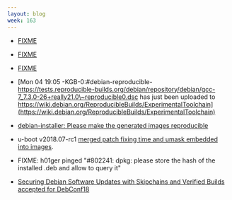```yaml
---
layout: blog
week: 163
---
```


* [FIXME](https://blog.beuc.net/posts/Reproducible_Windows_builds/)

* [FIXME](https://salsa.debian.org/installer-team/debian-installer/merge_requests/3)

* [FIXME](https://lists.reproducible-builds.org/pipermail/rb-general/2018-June/001001.html)

* [Mon 04 19:05 -KGB-0:#debian-reproducible- https://tests.reproducible-builds.org/debian/repository/debian/gcc-7_7.3.0-26+really21.0\~reproducible0.dsc has just been uploaded to https://wiki.debian.org/ReproducibleBuilds/ExperimentalToolchain](https://wiki.debian.org/ReproducibleBuilds/ExperimentalToolchain)

* [debian-installer: Please make the generated images reproducible](https://bugs.debian.org/900918)

* u-boot v2018.07-rc1 [merged patch fixing time and umask embedded into images](http://git.denx.de/?p=u-boot.git;a=commit;h=8664ab7debabfb6e1049c81030c2a18fd3eecb58).

* FIXME: h01ger pinged "#802241: dpkg: please store the hash of the installed .deb and allow to query it"

* [Securing Debian Software Updates with Skipchains and Verified Builds accepted for DebConf18](https://debconf18.debconf.org/talks/46-securing-debian-software-updates-with-skipchains-and-verified-builds/)
